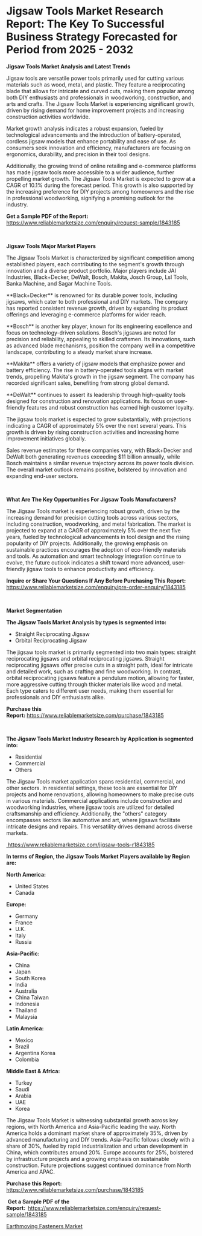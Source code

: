 <p><h1>Jigsaw Tools Market Research Report: The Key To Successful Business Strategy Forecasted for Period from 2025 - 2032</h1></p><p><strong>Jigsaw Tools Market Analysis and Latest Trends</strong></p>
<p><p>Jigsaw tools are versatile power tools primarily used for cutting various materials such as wood, metal, and plastic. They feature a reciprocating blade that allows for intricate and curved cuts, making them popular among both DIY enthusiasts and professionals in woodworking, construction, and arts and crafts. The Jigsaw Tools Market is experiencing significant growth, driven by rising demand for home improvement projects and increasing construction activities worldwide.</p><p>Market growth analysis indicates a robust expansion, fueled by technological advancements and the introduction of battery-operated, cordless jigsaw models that enhance portability and ease of use. As consumers seek innovation and efficiency, manufacturers are focusing on ergonomics, durability, and precision in their tool designs. </p><p>Additionally, the growing trend of online retailing and e-commerce platforms has made jigsaw tools more accessible to a wider audience, further propelling market growth. The Jigsaw Tools Market is expected to grow at a CAGR of 10.1% during the forecast period. This growth is also supported by the increasing preference for DIY projects among homeowners and the rise in professional woodworking, signifying a promising outlook for the industry.</p></p>
<p><strong>Get a Sample PDF of the Report:&nbsp;</strong> <a href="https://www.reliablemarketsize.com/enquiry/request-sample/1843185?utm_campaign=3220&utm_medium=2&utm_source=Github&utm_content=ia&utm_term=11042025&utm_id=jigsaw-tools">https://www.reliablemarketsize.com/enquiry/request-sample/1843185</a></p>
<p>&nbsp;</p>
<p><strong>Jigsaw Tools Major Market Players</strong></p>
<p><p>The Jigsaw Tools Market is characterized by significant competition among established players, each contributing to the segment's growth through innovation and a diverse product portfolio. Major players include JAI Industries, Black+Decker, DeWalt, Bosch, Makita, Josch Group, Lsl Tools, Banka Machine, and Sagar Machine Tools.</p><p>**Black+Decker** is renowned for its durable power tools, including jigsaws, which cater to both professional and DIY markets. The company has reported consistent revenue growth, driven by expanding its product offerings and leveraging e-commerce platforms for wider reach.</p><p>**Bosch** is another key player, known for its engineering excellence and focus on technology-driven solutions. Bosch's jigsaws are noted for precision and reliability, appealing to skilled craftsmen. Its innovations, such as advanced blade mechanisms, position the company well in a competitive landscape, contributing to a steady market share increase.</p><p>**Makita** offers a variety of jigsaw models that emphasize power and battery efficiency. The rise in battery-operated tools aligns with market trends, propelling Makita's growth in the jigsaw segment. The company has recorded significant sales, benefiting from strong global demand.</p><p>**DeWalt** continues to assert its leadership through high-quality tools designed for construction and renovation applications. Its focus on user-friendly features and robust construction has earned high customer loyalty.</p><p>The jigsaw tools market is expected to grow substantially, with projections indicating a CAGR of approximately 5% over the next several years. This growth is driven by rising construction activities and increasing home improvement initiatives globally.</p><p>Sales revenue estimates for these companies vary, with Black+Decker and DeWalt both generating revenues exceeding $11 billion annually, while Bosch maintains a similar revenue trajectory across its power tools division. The overall market outlook remains positive, bolstered by innovation and expanding end-user sectors.</p></p>
<p>&nbsp;</p>
<p><strong>What Are The Key Opportunities For Jigsaw Tools Manufacturers?</strong></p>
<p><p>The Jigsaw Tools market is experiencing robust growth, driven by the increasing demand for precision cutting tools across various sectors, including construction, woodworking, and metal fabrication. The market is projected to expand at a CAGR of approximately 5% over the next five years, fueled by technological advancements in tool design and the rising popularity of DIY projects. Additionally, the growing emphasis on sustainable practices encourages the adoption of eco-friendly materials and tools. As automation and smart technology integration continue to evolve, the future outlook indicates a shift toward more advanced, user-friendly jigsaw tools to enhance productivity and efficiency.</p></p>
<p><strong>Inquire or Share Your Questions If Any Before Purchasing This Report:</strong> <a href="https://www.reliablemarketsize.com/enquiry/pre-order-enquiry/1843185?utm_campaign=3220&utm_medium=2&utm_source=Github&utm_content=ia&utm_term=11042025&utm_id=jigsaw-tools">https://www.reliablemarketsize.com/enquiry/pre-order-enquiry/1843185</a></p>
<p>&nbsp;</p>
<p><strong>Market Segmentation</strong></p>
<p><strong>The Jigsaw Tools Market Analysis by types is segmented into:</strong></p>
<p><ul><li>Straight Reciprocating Jigsaw</li><li>Orbital Reciprocating Jigsaw</li></ul></p>
<p><p>The jigsaw tools market is primarily segmented into two main types: straight reciprocating jigsaws and orbital reciprocating jigsaws. Straight reciprocating jigsaws offer precise cuts in a straight path, ideal for intricate and detailed work, such as crafting and fine woodworking. In contrast, orbital reciprocating jigsaws feature a pendulum motion, allowing for faster, more aggressive cutting through thicker materials like wood and metal. Each type caters to different user needs, making them essential for professionals and DIY enthusiasts alike.</p></p>
<p><strong>Purchase this Report:&nbsp;</strong><a href="https://www.reliablemarketsize.com/purchase/1843185?utm_campaign=3220&utm_medium=2&utm_source=Github&utm_content=ia&utm_term=11042025&utm_id=jigsaw-tools">https://www.reliablemarketsize.com/purchase/1843185</a></p>
<p>&nbsp;</p>
<p><strong>The Jigsaw Tools Market Industry Research by Application is segmented into:</strong></p>
<p><ul><li>Residential</li><li>Commercial</li><li>Others</li></ul></p>
<p><p>The Jigsaw Tools market application spans residential, commercial, and other sectors. In residential settings, these tools are essential for DIY projects and home renovations, allowing homeowners to make precise cuts in various materials. Commercial applications include construction and woodworking industries, where jigsaw tools are utilized for detailed craftsmanship and efficiency. Additionally, the "others" category encompasses sectors like automotive and art, where jigsaws facilitate intricate designs and repairs. This versatility drives demand across diverse markets.</p></p>
<p><a href="https://www.reliablemarketsize.com/jigsaw-tools-r1843185?utm_campaign=3220&utm_medium=2&utm_source=Github&utm_content=ia&utm_term=11042025&utm_id=jigsaw-tools">&nbsp;https://www.reliablemarketsize.com/jigsaw-tools-r1843185</a></p>
<p><strong>In terms of Region, the Jigsaw Tools Market Players available by Region are:</strong></p>
<p>
    <p> <strong> North America: </strong>
        <ul>
            <li>United States</li>
            <li>Canada</li>
        </ul>
        </p> 
    <p> <strong> Europe: </strong>
        <ul>
            <li>Germany</li>
            <li>France</li>
            <li>U.K.</li>
            <li>Italy</li>
            <li>Russia</li>
        </ul>
        </p> 
    <p> <strong> Asia-Pacific: </strong>
        <ul>
            <li>China</li>
            <li>Japan</li>
            <li>South Korea</li>
            <li>India</li>
            <li>Australia</li>
            <li>China Taiwan</li>
            <li>Indonesia</li>
            <li>Thailand</li>
            <li>Malaysia</li>
        </ul>
        </p> 
    <p> <strong> Latin America: </strong>
        <ul>
            <li>Mexico</li>
            <li>Brazil</li>
            <li>Argentina Korea</li>
            <li>Colombia</li>
        </ul>
        </p> 
    <p> <strong> Middle East & Africa: </strong>
        <ul>
            <li>Turkey</li>
            <li>Saudi</li>
            <li>Arabia</li>
            <li>UAE</li>
            <li>Korea</li>
        </ul>
    </p>
    </p>
<p><p>The Jigsaw Tools Market is witnessing substantial growth across key regions, with North America and Asia-Pacific leading the way. North America holds a dominant market share of approximately 35%, driven by advanced manufacturing and DIY trends. Asia-Pacific follows closely with a share of 30%, fueled by rapid industrialization and urban development in China, which contributes around 20%. Europe accounts for 25%, bolstered by infrastructure projects and a growing emphasis on sustainable construction. Future projections suggest continued dominance from North America and APAC.</p></p>
<p><strong>Purchase this Report: </strong><a href="https://www.reliablemarketsize.com/purchase/1843185?utm_campaign=3220&utm_medium=2&utm_source=Github&utm_content=ia&utm_term=11042025&utm_id=jigsaw-tools">https://www.reliablemarketsize.com/purchase/1843185</a></p>
<p>&nbsp;<strong>Get a Sample PDF of the Report:&nbsp;&nbsp;</strong><a href="https://www.reliablemarketsize.com/enquiry/request-sample/1843185?utm_campaign=3220&utm_medium=2&utm_source=Github&utm_content=ia&utm_term=11042025&utm_id=jigsaw-tools">https://www.reliablemarketsize.com/enquiry/request-sample/1843185</a></p>
<p><strong></strong></p>
<p><p><a href="https://github.com/toghojbeinta/Market-Research-Report-List-1/blob/main/earthmoving-fasteners-market.md?utm_campaign=3220&utm_medium=2&utm_source=Github&utm_content=ia&utm_term=11042025&utm_id=jigsaw-tools">Earthmoving Fasteners Market</a></p></p>